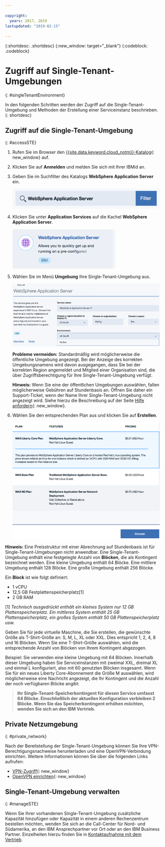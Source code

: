 ```yaml
---

copyright:
  years: 2017, 2019
lastupdated: "2019-02-15"

---
```


{:shortdesc: .shortdesc}
{:new_window: target="_blank"}
{:codeblock: .codeblock}

# Zugriff auf Single-Tenant-Umgebungen
{: #singleTenantEnvironment}


In den folgenden Schritten werden der Zugriff auf die Single-Tenant-Umgebung und Methoden der Erstellung einer Serviceinstanz beschrieben.
{: shortdesc}


## Zugriff auf die Single-Tenant-Umgebung
{: #accessSTE}

1. Rufen Sie im Browser den [{{site.data.keyword.cloud_notm}}-Katalog](https://{DomainName}/catalog/){: new_window} auf.

2. Klicken Sie auf **Anmelden** und melden Sie sich mit Ihrer IBMid an.

6. Geben Sie im Suchfilter des Katalogs **WebSphere Application Server** ein.

    ![Suchfilter](images/filter.png)

7. Klicken Sie unter **Application Services** auf die Kachel **WebSphere Application Server**.

    ![Kachel für WebSphere Application Server](images/iconWAS.png)

8. Wählen Sie im Menü **Umgebung** Ihre Single-Tenant-Umgebung aus.

    ![Name der Single-Tenant-Umgebung](images/environmentSTE.png)

    **Probleme vermeiden:** Standardmäßig wird möglicherweise die öffentliche Umgebung angezeigt. Bei der Anzeige des korrekten Umgebungsnamens wird davon ausgegangen, dass Sie bei der korrekten Region angemeldet und Mitglied einer Organisation sind, die über Zugriffsberechtigung für Ihre Single-Tenant-Umgebung verfügt.

    **Hinweis:** Wenn Sie eine der öffentlichen Umgebungen auswählen, fallen möglicherweise Gebühren auf Stundenbasis an. Öffnen Sie daher ein Support-Ticket, wenn der Name Ihrer Single-Tenant-Umgebung nicht angezeigt wird. Siehe hierzu die Beschreibung auf der Seite [Hilfe anfordern](/docs/services/ApplicationServeronCloud?topic=wasaas-reporting_issues#reporting_issues){: new_window}.

9. Wählen Sie den entsprechenden Plan aus und klicken Sie auf **Erstellen**.

    ![Plan auswählen und Service erstellen](images/createSTE.png)


**Hinweis:** Eine Preisstruktur mit einer Abrechnung auf Stundenbasis ist für Single-Tenant-Umgebungen nicht anwendbar. Eine Single-Tenant-Umgebung enthält eine festgelegte Anzahl von **Blöcken**, die als Kontingent bezeichnet werden. Eine kleine Umgebung enthält 64 Blöcke. Eine mittlere Umgebung enthält 128 Blöcke. Eine große Umgebung enthält 256 Blöcke.

Ein **Block** ist wie folgt definiert:
  * 1 vCPU
  * 12,5 GB Festplattenspeicherplatz[1]
  * 2 GB RAM

[1] *Technisch ausgedrückt enthält ein kleines System nur 12 GB Plattenspeicherplatz. Ein mittleres System enthält 25 GB Plattenspeicherplatz, ein großes System enthält 50 GB Plattenspeicherplatz usw.*

Geben Sie für jede virtuelle Maschine, die Sie erstellen, die gewünschte Größe als T-Shirt-Größe an: S, M, L, XL oder XXL. Dies entspricht 1, 2, 4, 8 und 16 Blöcken. Wenn Sie eine T-Shirt-Größe auswählen, wird die entsprechende Anzahl von Blöcken von Ihrem Kontingent abgezogen.

Beispiel: Sie verwenden eine kleine Umgebung mit 64 Blöcken. Innerhalb dieser Umgebung haben Sie Serviceinstanzen mit zweimal XXL, dreimal XL und einmal L konfiguriert, also mit 60 genutzten Blöcken insgesamt. Wenn Sie für ein neues Liberty Core-Abonnement die Größe M auswählen, wird möglicherweise eine Nachricht angezeigt, die Ihr Kontingent und die Anzahl der noch verfügbaren Blöcke angibt:

> **Ihr Single-Tenant-Speicherkontingent für diesen Service umfasst 64 Blöcke. Einschließlich der aktuellen Konfiguration verbleiben 2 Blöcke. Wenn Sie das Speicherkontingent erhöhen möchten, wenden Sie sich an den IBM Vertrieb.**


## Private Netzumgebung
{: #private_network}

Nach der Bereitstellung der Single-Tenant-Umgebung können Sie Ihre VPN-Berechtigungsnachweise herunterladen und eine OpenVPN-Verbindung einrichten. Weitere Informationen können Sie über die folgenden Links aufrufen:

* [VPN-Zugriff](/docs/services/ApplicationServeronCloud?topic=wasaas-networkEnvironment#vpnAccess){: new_window}
* [OpenVPN einrichten](/docs/services/ApplicationServeronCloud?topic=wasaas-system_access#setup_openvpn){: new_window}

## Single-Tenant-Umgebung verwalten
{: #manageSTE}

Wenn Sie Ihrer vorhandenen Single-Tenant-Umgebung zusätzliche Kapazität hinzufügen oder Kapazität in einem anderen Rechenzentrum bestellen möchten, wenden Sie sich an die Call-Center für Nord- und Südamerika, an den IBM Ansprechpartner vor Ort oder an den IBM Business Partner. Einzelheiten hierzu finden Sie in [Kontaktaufnahme mit dem Vertrieb](/docs/services/ApplicationServeronCloud?topic=wasaas-reporting_issues#contacting-sales).
